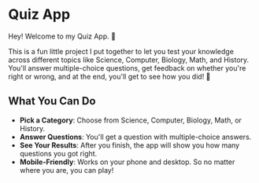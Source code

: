# Quiz App

Hey! Welcome to my Quiz App. 🎉

This is a fun little project I put together to let you test your knowledge across different topics like Science, Computer, Biology, Math, and History. You'll answer multiple-choice questions, get feedback on whether you're right or wrong, and at the end, you'll get to see how you did! 🙌

## What You Can Do

- **Pick a Category**: Choose from Science, Computer, Biology, Math, or History.
- **Answer Questions**: You'll get a question with multiple-choice answers.
- **See Your Results**: After you finish, the app will show you how many questions you got right.
- **Mobile-Friendly**: Works on your phone and desktop. So no matter where you are, you can play!
